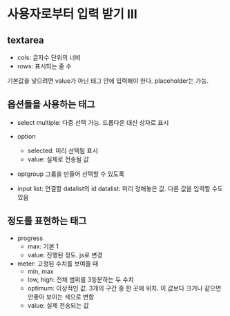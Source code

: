 # 사용자로부터 입력 받기 III
## textarea
- cols: 글자수 단위의 너비
- rows: 표시되는 줄 수

기본값을 넣으려면 value가 아닌 태그 안에 입력해야 한다.
placeholder는 가능.

## 옵션들을 사용하는 태그
- select
multiple: 다중 선택 가능. 드롭다운 대신 상자로 표시

- option
  - selected: 미리 선택됨 표시
  - value: 실제로 전송될 값

- optgroup
그룹을 만들어 선택할 수 있도록

- input
list: 연결할 datalist의 id
datalist: 미리 정해놓은 값. 다른 값을 입력할 수도 있음

## 정도를 표현하는 태그
- progress
  - max: 기본 1
  - value: 진행된 정도. js로 변경
- meter: 고정된 수치를 보여줄 때
  - min, max
  - low, high: 전체 범위를 3등분하는 두 수치
  - optimum: 이상적인 값. 3개의 구간 중 한 곳에 위치. 이 값보다 크거나 같으면 안좋아 보이는 색으로 변함
  - value: 실제 전송되는 값